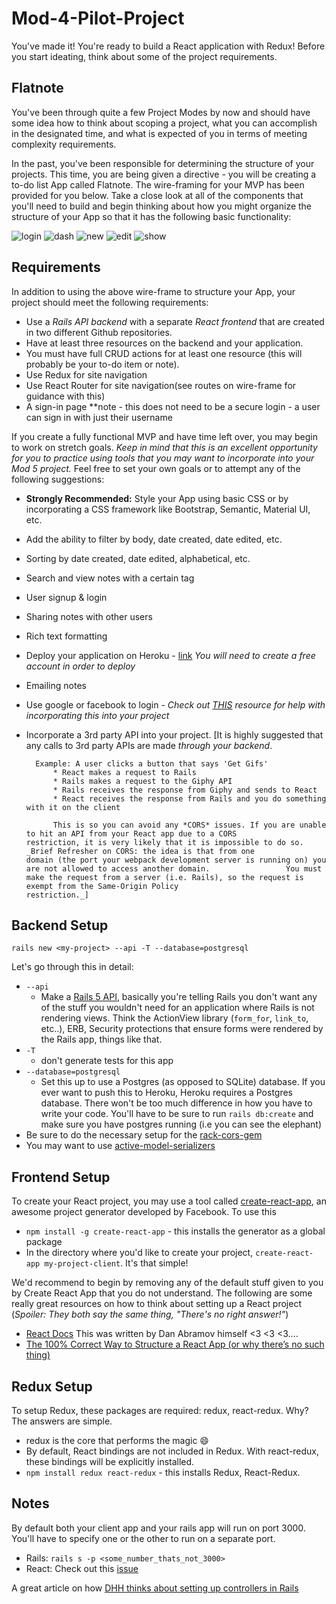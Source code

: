# Mod-4-Pilot-Project 

You've made it! You're ready to build a React application with Redux! Before you start ideating, think about some of the project requirements. 

## Flatnote

You've been through quite a few Project Modes by now and should have some idea how to think about scoping a project, what you can accomplish in the designated time, and what is expected of you in terms of meeting complexity requirements.

In the past, you've been responsible for determining the structure of your projects. This time, you are being given a directive - you will be creating a to-do list App called Flatnote. The wire-framing for your MVP has been provided for you below. Take a close look at all of the components that you'll need to build and begin thinking about how you might organize the structure of your App so that it has the following basic functionality:


![login](Login.png)
![dash](Dash.png)
![new](New.png)
![edit](edit.png)
![show](Show.png)

## Requirements

In addition to using the above wire-frame to structure your App, your project should meet the following requirements:

- Use a _Rails API backend_ with a separate _React frontend_ that are created in two different Github repositories.
- Have at least three resources on the backend and your application. 
- You must have full CRUD actions for at least one resource (this will probably be your to-do item or note).
- Use Redux for site navigation
- Use React Router for site navigation(see routes on wire-frame for guidance with this)
- A sign-in page **note - this does not need to be a secure login - a user can sign in with just their username


If you create a fully functional MVP and have time left over, you may begin to work on stretch goals. *Keep in mind that this is an excellent opportunity for you to practice using tools that you may want to incorporate into your Mod 5 project.* Feel free to set your own goals or to attempt any of the following suggestions:

- **Strongly Recommended:** Style your App using basic CSS or by incorporating a CSS framework like Bootstrap, Semantic, Material UI, etc.
- Add the ability to filter by body, date created, date edited, etc.
- Sorting by date created, date edited, alphabetical, etc.
- Search and view notes with a certain tag 
- User signup & login
- Sharing notes with other users
- Rich text formatting
- Deploy your application on Heroku - [link](https://www.heroku.com/) *You will need to create a free account in order to deploy*
- Emailing notes
- Use google or facebook to login - *Check out [THIS](https://developers.google.com/identity/sign-in/web/sign-in) resource for help with incorporating this into your project*
- Incorporate a 3rd party API into your project.
      [It is highly suggested that any calls to 3rd party APIs are made _through your backend_.

        Example: A user clicks a button that says 'Get Gifs'
            * React makes a request to Rails
            * Rails makes a request to the Giphy API
            * Rails receives the response from Giphy and sends to React
            * React receives the response from Rails and you do something with it on the client

            This is so you can avoid any *CORS* issues. If you are unable to hit an API from your React app due to a CORS                 restriction, it is very likely that it is impossible to do so. _Brief Refresher on CORS: the idea is that from one              domain (the port your webpack development server is running on) you are not allowed to access another domain.                 You must make the request from a server (i.e. Rails), so the request is exempt from the Same-Origin Policy                      restriction._]
            
       


## Backend Setup
```
rails new <my-project> --api -T --database=postgresql
```

Let's go through this in detail:

* `--api`
  *  Make a [Rails 5 API](http://edgeguides.rubyonrails.org/api_app.html), basically you're telling Rails you don't want any of the stuff you wouldn't need for an application where Rails is not rendering views. Think the ActionView library (`form_for`, `link_to`, etc..), ERB, Security protections that ensure forms were rendered by the Rails app, things like that.
* `-T`
  * don't generate tests for this app
* `--database=postgresql`
  * Set this up to use a Postgres (as opposed to SQLite) database. If you ever want to push this to Heroku, Heroku requires a Postgres database. There won't be too much difference in how you have to write your code. You'll have to be sure to run `rails db:create` and make sure you have postgres running (i.e you can see the elephant)
* Be sure to do the necessary setup for the [rack-cors-gem](https://github.com/cyu/rack-cors)
* You may want to use [active-model-serializers](https://github.com/rails-api/active_model_serializers/tree/0-10-stable)

## Frontend Setup
To create your React project, you may use a tool called [create-react-app](https://github.com/facebookincubator/create-react-app), an awesome project generator developed by Facebook. To use this
+ `npm install -g create-react-app` - this installs the generator as a global package
+ In the directory where you'd like to create your project, `create-react-app my-project-client`. It's that simple!

We'd recommend to begin by removing any of the default stuff given to you by Create React App that you do not understand. The following are some really great resources on how to think about setting up a React project (_Spoiler: They both say the same thing, "There's no right answer!"_)
* [React Docs](https://github.com/reactjs/reactjs.org/blob/71788c647daa07392a8156609fdbede8e9ed24f7/content/docs/faq-structure.md) This was written by Dan Abramov himself <3 <3 <3....
* [The 100% Correct Way to Structure a React App (or why there’s no such thing)](https://hackernoon.com/the-100-correct-way-to-structure-a-react-app-or-why-theres-no-such-thing-3ede534ef1ed)

## Redux Setup
To setup Redux, these packages are required: redux, react-redux. Why? The answers are simple.
+ redux is the core that performs the magic 😄
+ By default, React bindings are not included in Redux. With react-redux, these bindings will be explicitly installed.
+ `npm install redux react-redux` - this installs Redux, React-Redux.


## Notes
By default both your client app and your rails app will run on port 3000. You'll have to specify one or the other to run on a separate port.
* Rails: `rails s -p <some_number_thats_not_3000>`
* React: Check out this [issue](https://github.com/facebookincubator/create-react-app/issues/1083)

A great article on how [DHH thinks about setting up controllers in Rails](http://jeromedalbert.com/how-dhh-organizes-his-rails-controllers/)
